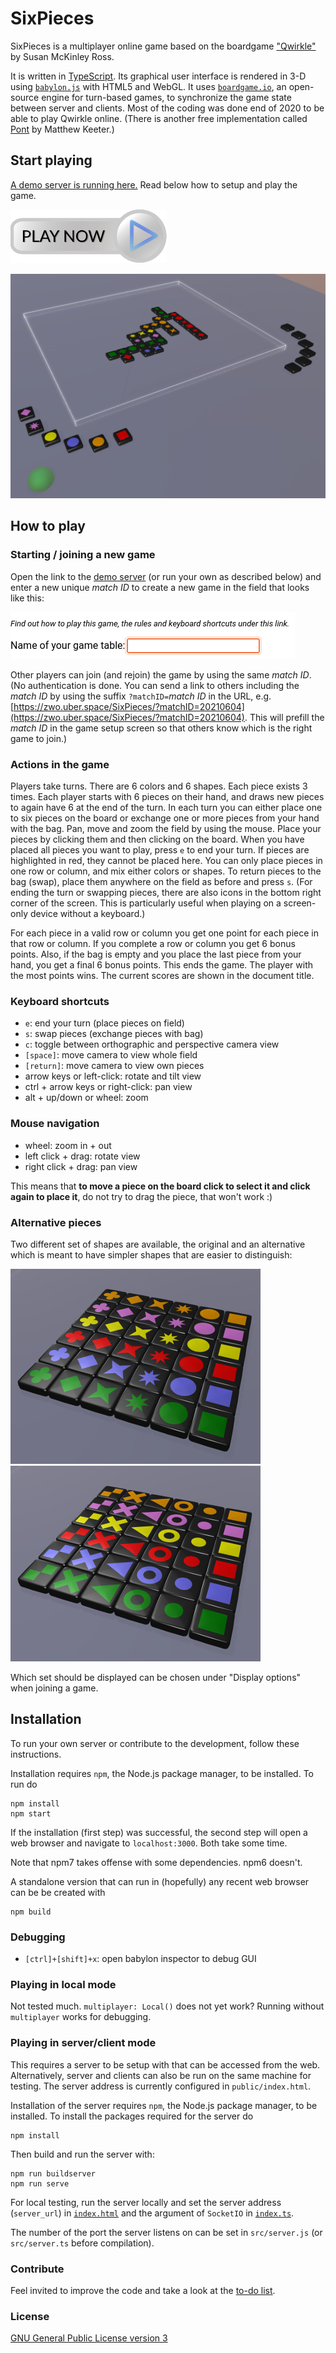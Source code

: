 # SixPieces

SixPieces is a multiplayer online game based on the boardgame ["Qwirkle"](https://en.wikipedia.org/wiki/Qwirkle) by Susan McKinley Ross.

It is written in [TypeScript](https://www.typescriptlang.org/). Its graphical user interface is rendered in 3-D using [`babylon.js`](https://www.babylonjs.com/) with HTML5 and WebGL. It uses [`boardgame.io`](https://boardgame.io/), an open-source engine for turn-based games, to synchronize the game state between server and clients. 
Most of the coding was done end of 2020 to be able to play Qwirkle online. (There is another free implementation called [Pont](https://github.com/mkeeter/pont) by Matthew Keeter.)

## Start playing
[A demo server is running here.](https://zwo.uber.space/SixPieces/) Read below how to setup and play the game.

[![Play now!](figures/playnow.svg)](https://zwo.uber.space/SixPieces/)

![Screenshot](figures/screenshot.png)

## How to play
### Starting / joining a new game
Open the link to the [demo server](https://zwo.uber.space/SixPieces/) (or run your own as described below) and enter a new unique *match ID* to create a new game in the field that looks like this:

![screenshot of form](figures/form_gameid.png)

Other players can join (and rejoin) the game by using the same *match ID*. (No authentication is done. You can send a link to others including the *match ID* by using the suffix `?matchID=`*match ID* in the URL, e.g. [https://zwo.uber.space/SixPieces/?matchID=20210604](https://zwo.uber.space/SixPieces/?matchID=20210604). This will prefill the *match ID* in the game setup screen so that others know which is the right game to join.)

### Actions in the game
Players take turns. 
There are 6 colors and 6 shapes.
Each piece exists 3 times.
Each player starts with 6 pieces on their hand, and draws new pieces to again have 6 at the end of the turn.
In each turn you can either place one to six pieces on the board or exchange one or more pieces from your hand with the bag.
Pan, move and zoom the field by using the mouse.
Place your pieces by clicking them and then clicking on the board.
When you have placed all pieces you want to play, press `e` to end your turn.
If pieces are highlighted in red, they cannot be placed here. You can only place pieces in one row or column, and mix either colors or shapes. 
To return pieces to the bag (swap), place them anywhere on the field as before and press `s`.
(For ending the turn or swapping pieces, there are also icons in the bottom right corner of the screen. This is particularly useful when playing on a screen-only device without a keyboard.)

For each piece in a valid row or column you get one point for each piece in that row or column. 
If you complete a row or column you get 6 bonus points. 
Also, if the bag is empty and you place the last piece from your hand, you get a final 6 bonus points.
This ends the game.
The player with the most points wins.
The current scores are shown in the document title.

### Keyboard shortcuts
* `e`: end your turn (place pieces on field)
* `s`: swap pieces (exchange pieces with bag)
* `c`: toggle between orthographic and perspective camera view
* `[space]`: move camera to view whole field
* `[return]`: move camera to view own pieces
* arrow keys or left-click: rotate and tilt view
* ctrl + arrow keys or right-click: pan view
* alt + up/down or wheel: zoom

### Mouse navigation
* wheel: zoom in + out
* left click + drag: rotate view
* right click + drag: pan view

This means that **to move a piece on the board click to select it and click again to place it**, do not try to drag the piece, that won't work :)

### Alternative pieces
Two different set of shapes are available, the original and an alternative which is meant to have simpler shapes that are easier to distinguish:

![original shapes](figures/Shapes1small.png)
![alternative shapes](figures/Shapes2small.png)

Which set should be displayed can be chosen under "Display options" when joining a game.

## Installation 
To run your own server or contribute to the development, follow these instructions.

Installation requires `npm`, the Node.js package manager, to be installed. To run do
```
npm install
npm start
```
If the installation (first step) was successful, the second step will open a web browser and navigate to `localhost:3000`.
Both take some time.

Note that npm7 takes offense with some dependencies. npm6 doesn't.

A standalone version that can run in (hopefully) any recent web browser can be be created with
```
npm build
```

### Debugging
* `[ctrl]+[shift]+x`: open babylon inspector to debug GUI

### Playing in local mode
Not tested much. `multiplayer: Local()` does not yet work? Running without `multiplayer` works for debugging.

### Playing in server/client mode
This requires a server to be setup with that can be accessed from the web. 
Alternatively, server and clients can also be run on the same machine for testing. The server address is currently configured in `public/index.html`.  

Installation of the server requires `npm`, the Node.js package manager, to be installed. To install the packages required for the server do
```
npm install
```
Then build and run the server with:
```
npm run buildserver
npm run serve
```

For local testing, run the server locally and set the server address (`server_url`) in [`index.html`](public/index.html) and the argument of `SocketIO` in [`index.ts`](src/index.ts).

The number of the port the server listens on can be set in `src/server.js` (or `src/server.ts` before compilation).

### Contribute
Feel invited to improve the code and take a look at the [to-do list](TODO.md).

### License
[GNU General Public License version 3](https://opensource.org/licenses/GPL-3.0)
